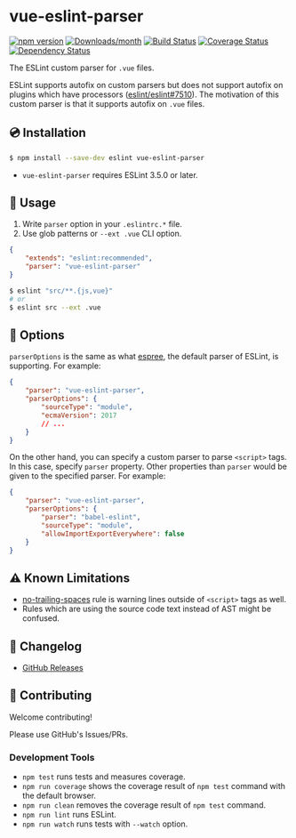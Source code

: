 # vue-eslint-parser

[![npm version](https://img.shields.io/npm/v/vue-eslint-parser.svg)](https://www.npmjs.com/package/vue-eslint-parser)
[![Downloads/month](https://img.shields.io/npm/dm/vue-eslint-parser.svg)](http://www.npmtrends.com/vue-eslint-parser)
[![Build Status](https://travis-ci.org/mysticatea/vue-eslint-parser.svg?branch=master)](https://travis-ci.org/mysticatea/vue-eslint-parser)
[![Coverage Status](https://codecov.io/gh/mysticatea/vue-eslint-parser/branch/master/graph/badge.svg)](https://codecov.io/gh/mysticatea/vue-eslint-parser)
[![Dependency Status](https://david-dm.org/mysticatea/vue-eslint-parser.svg)](https://david-dm.org/mysticatea/vue-eslint-parser)

The ESLint custom parser for `.vue` files.

ESLint supports autofix on custom parsers but does not support autofix on plugins which have processors ([eslint/eslint#7510](https://github.com/eslint/eslint/issues/7510)). The motivation of this custom parser is that it supports autofix on `.vue` files.

## :cd: Installation

```bash
$ npm install --save-dev eslint vue-eslint-parser
```

- `vue-eslint-parser` requires ESLint 3.5.0 or later.

## :book: Usage

1. Write `parser` option in your `.eslintrc.*` file.
2. Use glob patterns or `--ext .vue` CLI option.

```json
{
    "extends": "eslint:recommended",
    "parser": "vue-eslint-parser"
}
```

```bash
$ eslint "src/**.{js,vue}"
# or
$ eslint src --ext .vue
```

## :wrench: Options

`parserOptions` is the same as what [espree](https://github.com/eslint/espree#usage), the default parser of ESLint, is supporting.
For example:

```json
{
    "parser": "vue-eslint-parser",
    "parserOptions": {
        "sourceType": "module",
        "ecmaVersion": 2017
        // ...
    }
}
```

On the other hand, you can specify a custom parser to parse `<script>` tags.
In this case, specify `parser` property. Other properties than `parser` would be given to the specified parser.
For example:

```json
{
    "parser": "vue-eslint-parser",
    "parserOptions": {
        "parser": "babel-eslint",
        "sourceType": "module",
        "allowImportExportEverywhere": false
    }
}
```

## :warning: Known Limitations

- [no-trailing-spaces](http://eslint.org/docs/rules/no-trailing-spaces) rule is warning lines outside of `<script>` tags as well.
- Rules which are using the source code text instead of AST might be confused.

## :newspaper: Changelog

- [GitHub Releases](https://github.com/mysticatea/vue-eslint-parser/releases)

## :muscle: Contributing

Welcome contributing!

Please use GitHub's Issues/PRs.

### Development Tools

- `npm test` runs tests and measures coverage.
- `npm run coverage` shows the coverage result of `npm test` command with the default browser.
- `npm run clean` removes the coverage result of `npm test` command.
- `npm run lint` runs ESLint.
- `npm run watch` runs tests with `--watch` option.
